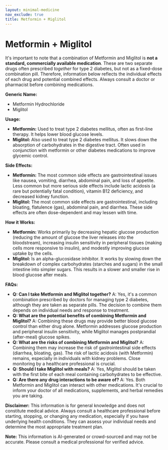 ```yaml
---
layout: minimal-medicine
nav_exclude: true
title: Metformin + Miglitol
---
```


# Metformin + Miglitol

It's important to note that a combination of Metformin and Miglitol is **not a standard, commercially available medication**.  These are two separate drugs often prescribed *together* for type 2 diabetes, but not as a fixed-dose combination pill.  Therefore, information below reflects the individual effects of each drug and potential combined effects.  Always consult a doctor or pharmacist before combining medications.

**Generic Name:**

* Metformin Hydrochloride
* Miglitol

**Usage:**

* **Metformin:** Used to treat type 2 diabetes mellitus, often as first-line therapy.  It helps lower blood glucose levels.
* **Miglitol:** Also used to treat type 2 diabetes mellitus. It slows down the absorption of carbohydrates in the digestive tract.  Often used in conjunction with metformin or other diabetes medications to improve glycemic control.


**Side Effects:**

* **Metformin:** The most common side effects are gastrointestinal issues like nausea, vomiting, diarrhea, abdominal pain, and loss of appetite.  Less common but more serious side effects include lactic acidosis (a rare but potentially fatal condition), vitamin B12 deficiency, and decreased kidney function.
* **Miglitol:** The most common side effects are gastrointestinal, including bloating, flatulence (gas), abdominal pain, and diarrhea.  These side effects are often dose-dependent and may lessen with time.


**How it Works:**

* **Metformin:**  Works primarily by decreasing hepatic glucose production (reducing the amount of glucose the liver releases into the bloodstream), increasing insulin sensitivity in peripheral tissues (making cells more responsive to insulin), and modestly improving glucose uptake by the cells.
* **Miglitol:**  Is an alpha-glucosidase inhibitor.  It works by slowing down the breakdown of complex carbohydrates (starches and sugars) in the small intestine into simpler sugars.  This results in a slower and smaller rise in blood glucose after meals.


**FAQs:**

* **Q: Can I take Metformin and Miglitol together?** A: Yes, it's a common combination prescribed by doctors for managing type 2 diabetes, although they are taken as separate pills.  The decision to combine them depends on individual needs and response to treatment.
* **Q: What are the potential benefits of combining Metformin and Miglitol?** A: Combining these drugs may provide better blood glucose control than either drug alone.  Metformin addresses glucose production and peripheral insulin sensitivity, while Miglitol manages postprandial (after-meal) glucose spikes.
* **Q: What are the risks of combining Metformin and Miglitol?** A: Combining them may increase the risk of gastrointestinal side effects (diarrhea, bloating, gas).  The risk of lactic acidosis (with Metformin) remains, especially in individuals with kidney problems.  Close monitoring by a healthcare professional is crucial.
* **Q: Should I take Miglitol with meals?** A: Yes, Miglitol should be taken with the first bite of each meal containing carbohydrates to be effective.
* **Q:  Are there any drug interactions to be aware of?** A:  Yes. Both Metformin and Miglitol can interact with other medications.  It's crucial to inform your doctor of all medications, supplements, and herbal remedies you are taking.

**Disclaimer:** This information is for general knowledge and does not constitute medical advice. Always consult a healthcare professional before starting, stopping, or changing any medication, especially if you have underlying health conditions.  They can assess your individual needs and determine the most appropriate treatment plan.


**Note:** This information is AI-generated or crowd-sourced and may not be accurate. Please consult a medical professional for verified advice.